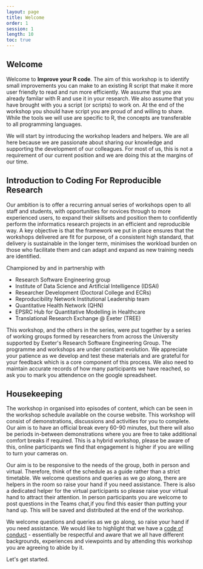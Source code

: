 ```yaml
---
layout: page
title: Welcome
order: 1
session: 1
length: 10
toc: true
---
```


## Welcome

Welcome to **Improve your R code**. The aim of this workshop is to identify small improvements you can make to an existing R script that make it more user friendly to read and run more efficiently. We assume that you are already familar with R and use it in your research. We also assume that you have brought with you a script (or scripts) to work on. At the end of the workshop you should have script you are proud of and willing to share. While the tools we will use are specific to R, the concepts are transferable to all programming languages. 

We will start by introducing the workshop leaders and helpers. We are all here because we are passionate about sharing our knowledge and supporting the development of our colleagues. For most of us, this is not a requirement of our current position and we are doing this at the margins of our time. 

## Introduction to Coding For Reproducible Research

Our ambition is to offer a recurring annual series of workshops open to all staff and students, with opportunities for novices through to more experienced users, to expand their skillsets and position them to confidently perform the informatics research projects in an efficient and reproducible way. A key objective is that the framework we put in place ensures that the workshops delivered are fit for purpose, of a consistent high standard, that delivery is sustainable in the longer term, minimises the workload burden on those who facilitate them and can adapt and expand as new training needs are identified.

Championed by and in partnership with

- Research Software Engineering group
- Institute of Data Science and Artificial Intelligence (IDSAI)
- Researcher Development (Doctoral College and ECRs)
- Reproducibility Network Institutional Leadership team
- Quantitative Health Network (QHN) 
- EPSRC Hub for Quantitative Modelling in Healthcare
- Translational Research Exchange @ Exeter (TREE)


This workshop, and the others in the series, were put together by a series of working groups formed by researchers from across the University supported by Exeter's Research Software Engineering Group. The programme and workshops are under constant evolution. We appreciate your patience as we develop and test these materials and are grateful for your feedback which is a core component of this process. We also need to maintain accurate records of how many participants we have reached, so ask you to mark you attendence on the google spreadsheet.



## Housekeeping

The workshop in organised into episodes of content, which can be seen in the workshop schedule available on the course website. This workshop will consist of demonstrations, discussions and activities for you to complete. Our aim is to have an official break every 60-90 minutes, but there will also be periods in-between demonstrations where you are free to take additional comfort breaks if required.  This is a hybrid workshop, please be aware of this, online participants we find that engagement is higher if you are willing to turn your cameras on. 


Our aim is to be responsive to the needs of the group, both in person and virtual. Therefore, think of the schedule as a guide rather than a strict timetable. We welcome questions and queries as we go along, there are helpers in the room so raise your hand if you need assistance. There is also a dedicated helper for the virtual participants so please raise your virtual hand to attract their attention. In person participants you are welcome to post questions in the Teams chat,if you find this easier than putting your hand up. This will be saved and distributed at the end of the workshop.  

 We welcome questions and queries as we go along, so raise your hand if you need assistance. We would like to highlight that we have a [code of conduct](https://uniexeterrse.github.io/intro-to-r/code.html)  - essentially be respectful and aware that we all have different backgrounds, experiences and viewpoints and by attending this workshop you are agreeing to abide by it.

  Let's get started.
